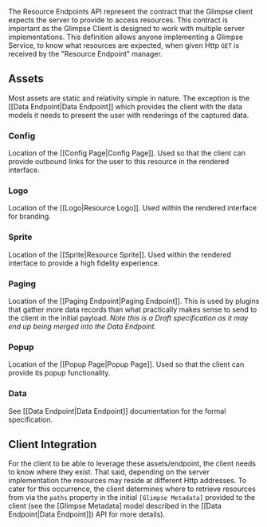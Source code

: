 The Resource Endpoints API represent the contract that the Glimpse client expects the server to provide to access resources. This contract is important as the Glimpse Client is designed to work with multiple server implementations. This definition allows anyone implementing a Glimpse Service, to know what resources are expected, when given Http `GET` is received by the "Resource Endpoint" manager.

## Assets
Most assets are static and relativity simple in nature. The exception is the [[Data Endpoint|Data Endpoint]] which provides the client with the data models it needs to present the user with renderings of the captured data.

### Config
Location of the [[Config Page|Config Page]]. Used so that the client can provide outbound links for the user to this resource in the rendered interface.

### Logo
Location of the [[Logo|Resource Logo]]. Used within the rendered interface for branding.

### Sprite
Location of the [[Sprite|Resource Sprite]]. Used within the rendered interface to provide a high fidelity experience.

### Paging
Location of the [[Paging Endpoint|Paging Endpoint]]. This is used by plugins that gather more data records than what practically makes sense to send to the client in the initial payload. *Note this is a Draft specification as it may end up being merged into the Data Endpoint.*

### Popup
Location of the [[Popup Page|Popup Page]]. Used so that the client can provide its popup functionality.

### Data
See [[Data Endpoint|Data Endpoint]] documentation for the formal specification.

## Client Integration
For the client to be able to leverage these assets/endpoint, the client needs to know where they exist. That said, depending on the server implementation the resources may reside at different Http addresses. To cater for this occurrence, the client determines where to retrieve resources from via the `paths` property in the initial `[Glimpse Metadata]` provided to the client (see the [Glimpse Metadata] model described in the [[Data Endpoint|Data Endpoint]]) API for more details).  